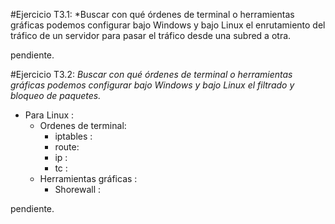#Ejercicio T3.1:
*Buscar con qué órdenes de terminal o herramientas gráficas podemos configurar bajo Windows y bajo Linux el enrutamiento del tráfico de un servidor para pasar el tráfico desde una subred a otra.

pendiente.

#Ejercicio T3.2:
*Buscar con qué órdenes de terminal o herramientas gráficas podemos configurar bajo Windows y bajo Linux el filtrado y bloqueo de paquetes.*

  * Para Linux :
    * Ordenes de terminal:
      * iptables :
      * route:
      * ip :
      * tc :
    * Herramientas gráficas :
      * Shorewall :

pendiente.
